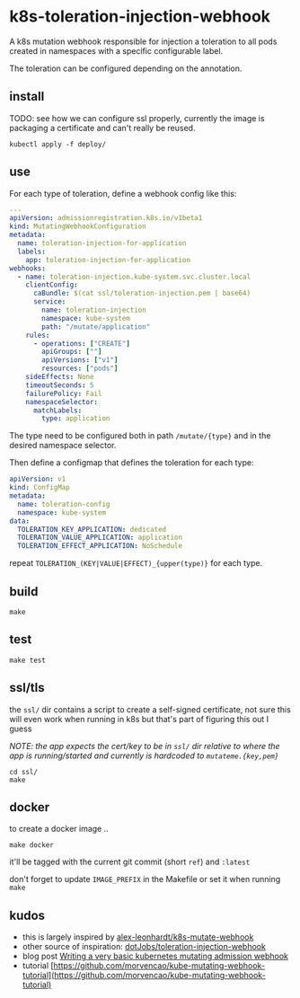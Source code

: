 # k8s-toleration-injection-webhook

A k8s mutation webhook responsible for injection a toleration to all pods created in namespaces with a specific configurable label.

The toleration can be configured depending on the annotation.

## install

TODO: see how we can configure ssl properly, currently the image is packaging a certificate and can't really be reused.

`kubectl apply -f deploy/`

## use

For each type of toleration, define a webhook config like this:
```yaml
---
apiVersion: admissionregistration.k8s.io/v1beta1
kind: MutatingWebhookConfiguration
metadata:
  name: toleration-injection-for-application
  labels:
    app: toleration-injection-for-application
webhooks:
  - name: toleration-injection.kube-system.svc.cluster.local
    clientConfig:
      caBundle: $(cat ssl/toleration-injection.pem | base64)
      service:
        name: toleration-injection
        namespace: kube-system
        path: "/mutate/application"
    rules:
      - operations: ["CREATE"]
        apiGroups: [""]
        apiVersions: ["v1"]
        resources: ["pods"]
    sideEffects: None
    timeoutSeconds: 5
    failurePolicy: Fail
    namespaceSelector:
      matchLabels:
        type: application
```

The type need to be configured both in path `/mutate/{type}` and in the desired namespace selector.

Then define a configmap that defines the toleration for each type:
```yaml
apiVersion: v1
kind: ConfigMap
metadata:
  name: toleration-config
  namespace: kube-system
data:
  TOLERATION_KEY_APPLICATION: dedicated
  TOLERATION_VALUE_APPLICATION: application
  TOLERATION_EFFECT_APPLICATION: NoSchedule
```

repeat `TOLERATION_(KEY|VALUE|EFFECT)_{upper(type)}` for each type.

## build 

```
make
```

## test

```
make test
```

## ssl/tls

the `ssl/` dir contains a script to create a self-signed certificate, not sure this will even work when running in k8s but that's part of figuring this out I guess

_NOTE: the app expects the cert/key to be in `ssl/` dir relative to where the app is running/started and currently is hardcoded to `mutateme.{key,pem}`_

```
cd ssl/ 
make 
```

## docker

to create a docker image .. 

```
make docker
```

it'll be tagged with the current git commit (short `ref`) and `:latest`

don't forget to update `IMAGE_PREFIX` in the Makefile or set it when running `make`


## kudos

- this is largely inspired by [alex-leonhardt/k8s-mutate-webhook](https://github.com/alex-leonhardt/k8s-mutate-webhook)
- other source of inspiration: [dotJobs/toleration-injection-webhook](https://github.com/dotJobs/toleration-injection-webhook)
- blog post [Writing a very basic kubernetes mutating admission webhook](https://medium.com/ovni/writing-a-very-basic-kubernetes-mutating-admission-webhook-398dbbcb63ec)  
- tutorial [https://github.com/morvencao/kube-mutating-webhook-tutorial](https://github.com/morvencao/kube-mutating-webhook-tutorial)
